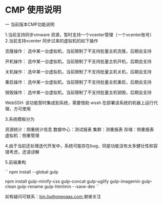 # CMP 使用说明

一  当前版本CMP功能说明

1.当前支持同步vmware 资源，暂时支持一个vcenter管理（一个vcenter账号）
2.当前支持vcenter 同步过来的虚拟机的如下操作
   
   克隆操作： 选中某一台虚拟机，当前限制了不支持批量主机克隆，后期会支持
   
   开机操作： 选中某一台虚拟机，当前限制了不支持批量主机开机，后期会支持
   
   关机操作： 选中某一台虚拟机，当前限制了不支持批量主机关机，后期会支持
   
   重启操作： 选中某一台虚拟机，当前限制了不支持批量主机重启，后期会支持
   
   销毁操作： 选中某一台虚拟机，当前限制了不支持批量主机销毁，后期会支持
   
   WebSSH:  该功能暂时集成到系统，需要借助 wssh 在部署该系统的机器上运行代理，方可使用

3.系统模板分为

资源统计：侧重统计信息
数据中心：测试报表
集群：测重报表
存储：侧重报表
虚拟机：侧重管理

4.由于当前还处理迭代开发中，系统可能存在bug，同是功能没有太多健壮性和容错考虑，还请谅解


5.前端重构

``
npm install --global gulp

npm install gulp-minify-css gulp-concat gulp-uglify gulp-imagemin gulp-clean gulp-rename gulp-htmlmin --save-dev
``

如有疑问可联系：bin.liu@oneoaas.com,谢谢关注

  